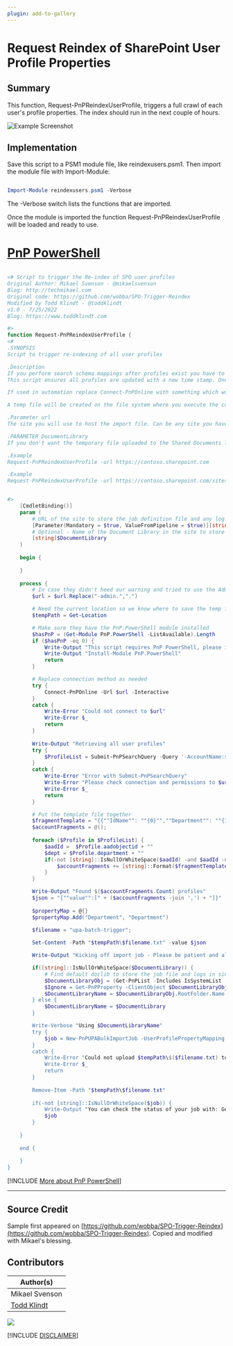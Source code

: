 ```yaml
---
plugin: add-to-gallery
---
```


# Request Reindex of SharePoint User Profile Properties

## Summary

This function, Request-PnPReindexUserProfile, triggers a full crawl of each user's profile properties. The index should run in the next couple of hours.

![Example Screenshot](assets/example.png)

## Implementation
Save this script to a PSM1 module file, like reindexusers.psm1. Then import the module file with Import-Module:
```powershell

Import-Module reindexusers.psm1 -Verbose

```
The -Verbose switch lists the functions that are imported.

Once the module is imported the function Request-PnPReindexUserProfile will be loaded and ready to use.

# [PnP PowerShell](#tab/pnpps)

```powershell

<# Script to trigger the Re-index of SPO user profiles
Original Author: Mikael Svenson - @mikaelsvenson
Blog: http://techmikael.com
Original code: https://github.com/wobba/SPO-Trigger-Reindex 
Modified by Todd Klindt - @toddklindt
v1.0 - 7/25/2022
Blog: https://www.toddklindt.com

#>
function Request-PnPReindexUserProfile {
<#
.SYNOPSIS
Script to trigger re-indexing of all user profiles

.Description
If you perform search schema mappings after profiles exist you have to update the last modified time on a profile for it to be re-indexed.
This script ensures all profiles are updated with a new time stamp. Once the import job completes allow 4-24h for profiles to be updated in search.

If used in automation replace Connect-PnPOnline with something which works for you. 

A temp file will be created on the file system where you execute the command. That temp file will also be uploaded to the "Shared Documents" library in the site you pass in the -url parameter. The account you connect with must have write permission to the -url site and have the SharePoint Admin role in the tenant. 

.Parameter url
The site you will use to host the import file. Can be any site you have write access to. DO NOT use the admin site.

.PARAMETER DocumentLibrary
If you don't want the temporary file uploaded to the Shared Documents library of your site, specific a different library here. Use Get-PnPList after connecting to get a list of the available document libraries. 

.Example 
Request-PnPReindexUserProfile -url https://contoso.sharepoint.com

.Example 
Request-PnPReindexUserProfile -url https://contoso.sharepoint.com/sites/IT -DocumentLibrary Foo


#>    
    [CmdletBinding()]
    param (
        # URL of the site to store the job definition file and any log files. In the form of https://contoso.sharepoint.com
        [Parameter(Mandatory = $true, ValueFromPipeline = $true)][string]$url,
        # Optional - Name of the Document Library in the site to store the job definition and log files. Should look like "Shared Documents" If no value is passed the oldest document library in the site will be used. That's usually "Shared Documents"
        [string]$DocumentLibrary
    )
    
    begin {
        
    }
    
    process {
        # In case they didn't heed our warning and tried to use the Admin site
        $url = $url.Replace("-admin.",".")

        # Need the current location so we know where to save the temp file
        $tempPath = Get-Location

        # Make sure they have the PnP.PowerShell module installed
        $hasPnP = (Get-Module PnP.PowerShell -ListAvailable).Length
        if ($hasPnP -eq 0) {
            Write-Output "This script requires PnP PowerShell, please install it"
            Write-Output "Install-Module PnP.PowerShell"
            return
        }

        # Replace connection method as needed
        try {
            Connect-PnPOnline -Url $url -Interactive
        }
        catch {
            Write-Error "Could not connect to $url"
            Write-Error $_
            return
        }
        
        Write-Output "Retrieving all user profiles"
        try {
            $ProfileList = Submit-PnPSearchQuery -Query '-AccountName:spofrm -AccountName:spoapp -AccountName:app@sharepoint -AccountName:spocrawler -AccountName:spocrwl -PreferredName:"Foreign Principal"' -SourceId "b09a7990-05ea-4af9-81ef-edfab16c4e31" -SelectProperties "aadobjectid", "department", "write" -All -TrimDuplicates:$false -RelevantResults -ErrorAction Stop
        }
        catch {
            Write-Error "Error with Submit-PnPSearchQuery"
            Write-Error "Please check connection and permissions to $url and try again"
            Write-Error $_
            return
        }

        # Put the template file together
        $fragmentTemplate = "{{""IdName"": ""{0}"",""Department"": ""{1}""}}";
        $accountFragments = @();
        
        foreach ($Profile in $ProfileList) {
            $aadId =  $Profile.aadobjectid + ""
            $dept = $Profile.department + ""
            if(-not [string]::IsNullOrWhiteSpace($aadId) -and $aadId -ne "00000000-0000-0000-0000-000000000000") {
                $accountFragments += [string]::Format($fragmentTemplate,$aadId,$dept)
            }
        }

        Write-Output "Found $($accountFragments.Count) profiles"
        $json = "{""value"":[" + ($accountFragments -join ',') + "]}"
        
        $propertyMap = @{}
        $propertyMap.Add("Department", "Department")
        
        $filename = "upa-batch-trigger";

        Set-Content -Path "$tempPath\$filename.txt" -value $json

        Write-Output "Kicking off import job - Please be patient and allow for 4-24h before profiles are updates in search.`n`nDo NOT re-run because you are impatient!"

        if([string]::IsNullOrWhiteSpace($DocumentLibrary)) {
            # Find default doclib to store the job file and logs in since one was not passed
            $DocumentLibraryObj = (Get-PnPList -Includes IsSystemList | Where-Object -Property IsSystemList -EQ -Value $false | Where-Object -Property BaseType -EQ -Value "DocumentLibrary“ | Sort-Object -Property Created)[0]
            $Ignore = Get-PnPProperty -ClientObject $DocumentLibraryObj -Property RootFolder
            $DocumentLibraryName = $DocumentLibraryObj.RootFolder.Name
        } else {
            $DocumentLibraryName = $DocumentLibrary
        }

        Write-Verbose "Using $DocumentLibraryName"
        try {
            $job = New-PnPUPABulkImportJob -UserProfilePropertyMapping $propertyMap -IdType CloudId -IdProperty "IdName" -Folder $DocumentLibraryName -Path "$tempPath\$filename.txt"
        }
        catch {
            Write-Error "Could not upload $tempPath\$($filename.txt) to $url"
            Write-Error $_
            return
        }
        
        Remove-Item -Path "$tempPath\$filename.txt"
        
        if(-not [string]::IsNullOrWhiteSpace($job)) {
            Write-Output "You can check the status of your job with: Get-PnPUPABulkImportStatus -JobId $($job.JobId)"
            $job
        }
                
    }
    
    end {
        
    }
}

```
[!INCLUDE [More about PnP PowerShell](../../docfx/includes/MORE-PNPPS.md)]
***


## Source Credit

Sample first appeared on [https://github.com/wobba/SPO-Trigger-Reindex](https://github.com/wobba/SPO-Trigger-Reindex). Copied and modified with Mikael's blessing.

## Contributors

| Author(s) |
|-----------|
| Mikael Svenson |
| [Todd Klindt](https://www.toddklindt.com)|



<img src="https://m365-visitor-stats.azurewebsites.net/script-samples/scripts/spo-request-pnp-reindex-user-profile?labelText=Visitors" class="img-visitor" aria-hidden="true" />

[!INCLUDE [DISCLAIMER](../../docfx/includes/DISCLAIMER.md)]

